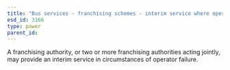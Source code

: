 ```yaml
---
title: "Bus services - franchising schemes - interim service where operator failure"
esd_id: 3166
type: power
parent_id:  
---
```


A franchising authority, or two or more franchising authorities acting jointly, may provide an interim service in circumstances of operator failure.

